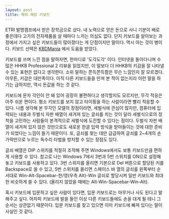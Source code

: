 ```yaml
---
layout: post
title: 해피 해킹 키보드
---
```


ETRI 발명캠프에서 받은 장학금으로 샀다. 내 노력으로 얻은 돈으로 사니 기분이 배로 좋은데다 고가의 전자제품을 살 때마다 느끼는 의심도 없다. 단지 키보드를 알아보는 과정에서 가지고 싶은 키보드들이 많아졌다는 게 단점이지만 말이다. 역시 아는 것이 병이다. 키보드 선택은 [KBDMania](http://kbdmania.net/) 에서 도움을 받았다.

키보드를 쓰며 느낀 점을 말하자면, 한마디로 '도각도각' 이다. 인터넷을 돌아다니며 수많은 HHKB Professional 2 리뷰을 읽었지만, 이 말보다 더 HHKB의 키감을 잘 나타낼 수 있는 표현은 없다고 생각한다. 소위 말하는 쫀득쫀득함은 무슨 느낌인지 잘 모르겠다. 아무튼, 키감은 대만족이다. 아직 다른 키보드들을 만져 본 적이 없는지라 이런 말을 하기는 급하지만, 역시 돈값을 하는 것 같다.

키보드에 문자 각인이 안 돼 있어 굉장히 불편하다고 생각할지도 모르지만, 무각 적응은 아주 쉬운 편이다. 평소 키보드를 보지 않고 타이핑을 하는 사람이라면 빨리 적응할 수 있다. 나름 생각해 본 무각인 모델의 장점이라면, 세벌식에 관심이 많지만, 컴퓨터에 입력되는 내용과 두벌식 자판 배열이 새겨져 있는 글쇠를 치는 것이 달라 세벌식으로의 정착을 고민하는 사람들이 본격적으로 세벌식에 도전할 수 있다는 점이다. 두벌식 자판 배열이 새겨져 있지 않은 것만으로도 새로운 한글 입력 방식을 받아들이는 것에 대한 준비가 되었다는 느낌이 들기 때문이다. 또, 글쇠를 찾는 데만 급급하여 글쇠를 2~4개의 손가락만으로 누르는 독수리 타법을 방지할 수 있는 장점도 있다.

글쇠 배열은 DIP 스위치를 적절히 조작해 주면 Windows에서도 보통 키보드만큼 편하게 사용할 수 있다. 참고로 나는 Windows 7에서 3번과 5번 스위치를 ON으로 설정해 놓고 키보드를 사용하고 있다. 3번 스위치를 올리면 기본으로 Del 버튼으로 할당된 키를 Backspace로 쓸 수 있고, 5번 스위치를 올리면 스페이스 바 열의 글쇠를 왼쪽부터 순서대로 Win-Alt-Spacebar-한/영(우측 Alt)-Win 글쇠로 할당시켜 일반 키보드와 최대한 비슷하게 쓸 수 있다. (올리지 않았을 때에는 Alt-Win-Spacebar-Win-Alt).

혹시 키보드에 입문하고 싶은 사람이 있다면, 입문 키보드로는 아무거나 사도 된다고 말해주고 싶다. 어차피 키보드에 발을 들인 이상 다른 키보드들에도 손을 대게 될 테니 그 순서는 상관없기 때문이다. 입문 키보드를 찾고 있으면 이미 키보드에 빠져 있다는 말이 사실인 것 같다.

